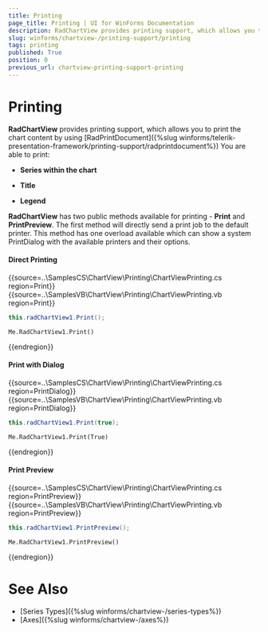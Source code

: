 ```yaml
---
title: Printing
page_title: Printing | UI for WinForms Documentation
description: RadChartView provides printing support, which allows you to print the chart content by using RadPrintDocument
slug: winforms/chartview-/printing-support/printing
tags: printing
published: True
position: 0
previous_url: chartview-printing-support-printing
---
```


# Printing

__RadChartView__ provides printing support, which allows you to print the chart content by using [RadPrintDocument]({%slug winforms/telerik-presentation-framework/printing-support/radprintdocument%}) You are able to print:

* __Series within the chart__

* __Title__

* __Legend__

__RadChartView__ has two public methods available for printing - __Print__ and __PrintPreview__. The first method will directly send a print job to the default printer. This method has one overload available which can show a system PrintDialog with the available printers and their options.

#### Direct Printing

{{source=..\SamplesCS\ChartView\Printing\ChartViewPrinting.cs region=Print}} 
{{source=..\SamplesVB\ChartView\Printing\ChartViewPrinting.vb region=Print}}
````C#
this.radChartView1.Print();

````
````VB.NET
Me.RadChartView1.Print()

```` 



{{endregion}}

#### Print with Dialog

{{source=..\SamplesCS\ChartView\Printing\ChartViewPrinting.cs region=PrintDialog}} 
{{source=..\SamplesVB\ChartView\Printing\ChartViewPrinting.vb region=PrintDialog}}
````C#
this.radChartView1.Print(true);

````
````VB.NET
Me.RadChartView1.Print(True)

```` 



{{endregion}}

#### Print Preview

{{source=..\SamplesCS\ChartView\Printing\ChartViewPrinting.cs region=PrintPreview}} 
{{source=..\SamplesVB\ChartView\Printing\ChartViewPrinting.vb region=PrintPreview}}
````C#
this.radChartView1.PrintPreview();

````
````VB.NET
Me.RadChartView1.PrintPreview()

```` 



{{endregion}} 

# See Also

* [Series Types]({%slug winforms/chartview-/series-types%})
* [Axes]({%slug winforms/chartview-/axes%})
